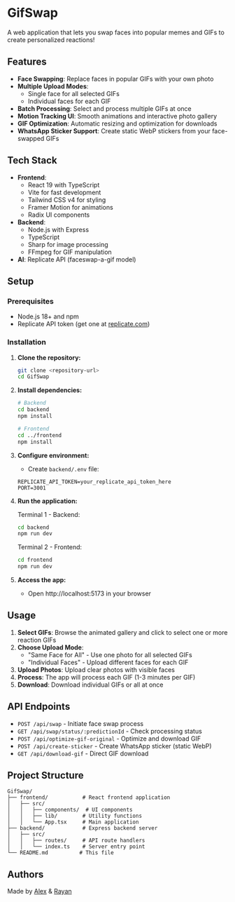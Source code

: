 # GifSwap

A web application that lets you swap faces into popular memes and GIFs to create personalized reactions!

## Features

- **Face Swapping**: Replace faces in popular GIFs with your own photo
- **Multiple Upload Modes**: 
  - Single face for all selected GIFs
  - Individual faces for each GIF
- **Batch Processing**: Select and process multiple GIFs at once
- **Motion Tracking UI**: Smooth animations and interactive photo gallery
- **GIF Optimization**: Automatic resizing and optimization for downloads
- **WhatsApp Sticker Support**: Create static WebP stickers from your face-swapped GIFs

## Tech Stack

- **Frontend**: 
  - React 19 with TypeScript
  - Vite for fast development
  - Tailwind CSS v4 for styling
  - Framer Motion for animations
  - Radix UI components
- **Backend**: 
  - Node.js with Express
  - TypeScript
  - Sharp for image processing
  - FFmpeg for GIF manipulation
- **AI**: Replicate API (faceswap-a-gif model)

## Setup

### Prerequisites
- Node.js 18+ and npm
- Replicate API token (get one at [replicate.com](https://replicate.com))

### Installation

1. **Clone the repository:**
   ```bash
   git clone <repository-url>
   cd GifSwap
   ```

2. **Install dependencies:**
   ```bash
   # Backend
   cd backend
   npm install

   # Frontend
   cd ../frontend
   npm install
   ```

3. **Configure environment:**
   - Create `backend/.env` file:
   ```env
   REPLICATE_API_TOKEN=your_replicate_api_token_here
   PORT=3001
   ```

4. **Run the application:**
   
   Terminal 1 - Backend:
   ```bash
   cd backend
   npm run dev
   ```
   
   Terminal 2 - Frontend:
   ```bash
   cd frontend
   npm run dev
   ```

5. **Access the app:**
   - Open http://localhost:5173 in your browser

## Usage

1. **Select GIFs**: Browse the animated gallery and click to select one or more reaction GIFs
2. **Choose Upload Mode**: 
   - "Same Face for All" - Use one photo for all selected GIFs
   - "Individual Faces" - Upload different faces for each GIF
3. **Upload Photos**: Upload clear photos with visible faces
4. **Process**: The app will process each GIF (1-3 minutes per GIF)
5. **Download**: Download individual GIFs or all at once

## API Endpoints

- `POST /api/swap` - Initiate face swap process
- `GET /api/swap/status/:predictionId` - Check processing status
- `POST /api/optimize-gif-original` - Optimize and download GIF
- `POST /api/create-sticker` - Create WhatsApp sticker (static WebP)
- `GET /api/download-gif` - Direct GIF download

## Project Structure

```
GifSwap/
├── frontend/           # React frontend application
│   ├── src/
│   │   ├── components/  # UI components
│   │   ├── lib/        # Utility functions
│   │   └── App.tsx     # Main application
├── backend/            # Express backend server
│   ├── src/
│   │   ├── routes/     # API route handlers
│   │   └── index.ts    # Server entry point
└── README.md          # This file
```

## Authors

Made by [Alex](https://github.com/alexanderjuxoncobb) & [Rayan](https://github.com/rayan-saleh)